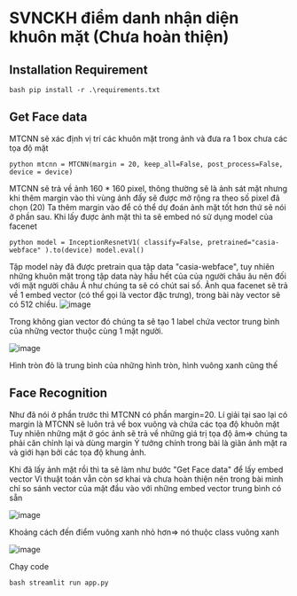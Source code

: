 # SVNCKH điểm danh nhận diện khuôn mặt (Chưa hoàn thiện)
## Installation Requirement

``bash
pip install -r .\requirements.txt
``
## Get Face data
MTCNN sẽ xác định vị trí các khuôn mặt trong ảnh và đưa ra 1 box chưa các tọa độ mặt

``python
mtcnn = MTCNN(margin = 20, keep_all=False, post_process=False, device = device)
``

MTCNN sẽ trả về ảnh 160 * 160 pixel, thông thường sẽ là ảnh sát mặt nhưng khi thêm margin vào thì vùng ảnh đấy sẽ được mở rộng ra theo số pixel đã chọn (20)
Ta thêm margin vào để có thể dự đoán ảnh mặt tốt hơn thứ sẽ nói ở phần sau.
Khi lấy được ảnh mặt thì ta sẽ embed nó sử dụng model của facenet

``python
model = InceptionResnetV1(
	classify=False,
	pretrained="casia-webface"
).to(device)
model.eval()
``

Tập model này đã được pretrain qua tập data "casia-webface", tuy nhiên những khuôn mặt trong tập data này hầu hết của của người châu âu nên đối với mặt người châu Á như chúng ta sẽ có chút sai số.
Ảnh qua facenet sẽ trả về 1 embed vector (có thể gọi là vector đặc trưng), trong bài này vector sẽ có 512 chiều.
![image](https://user-images.githubusercontent.com/78363603/174589201-91ee684a-9332-4210-b84e-25f008348d5d.png)

Trong không gian vector đó chúng ta sẽ tạo 1 label chứa vector trung bình của những vector thuộc cùng 1 mặt người.

![image](https://user-images.githubusercontent.com/78363603/174600303-68f97f35-43a8-40a7-affb-a44282c894f2.png)

Hình tròn đỏ là trung bình của những hình tròn, hình vuông xanh cũng thế
## Face Recognition
Như đã nói ở phần trước thì MTCNN có phần margin=20.
Lí giải tại sao lại có margin là MTCNN sẽ luôn trả về box vuông và chứa các tọa độ khuôn mặt
Tuy nhiên những mặt ở góc ảnh sẽ trả về những giá trị tọa độ âm=> chúng ta phải căn chỉnh lại và dùng margin
Ý tưởng chính trong bài là giãn ảnh mặt ra và giới hạn bởi các tọa độ khung ảnh.

Khi đã lấy ảnh mặt rồi thì ta sẽ làm như bước "Get Face data" để lấy embed vector
Vì thuật toán vẫn còn sơ khai và chưa hoàn thiện nên trong bài mình chỉ so sánh vector của mặt đầu vào với những embed vector trung bình có sẵn

![image](https://user-images.githubusercontent.com/78363603/174601448-5b30200d-517e-409b-8320-ef9ced413700.png)

Khoảng cách đến điểm vuông xanh nhỏ hơn=> nó thuộc class vuông xanh

![image](https://user-images.githubusercontent.com/78363603/174601554-75d84b96-48f0-48c7-9643-7c6fc12c61ce.png)

Chạy code

``bash
streamlit run app.py
``
